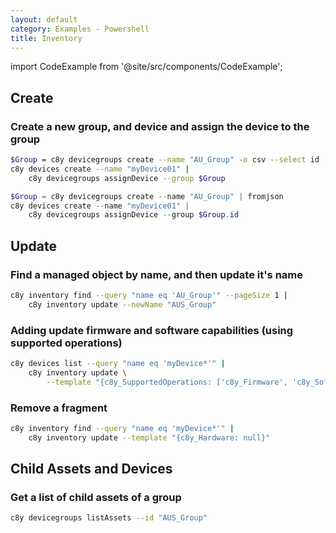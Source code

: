 ```yaml
---
layout: default
category: Examples - Powershell
title: Inventory
---
```


import CodeExample from '@site/src/components/CodeExample';

## Create

### Create a new group, and device and assign the device to the group


<CodeExample>

```bash
$Group = c8y devicegroups create --name "AU_Group" -o csv --select id
c8y devices create --name "myDevice01" |
    c8y devicegroups assignDevice --group $Group
```

```powershell
$Group = c8y devicegroups create --name "AU_Group" | fromjson
c8y devices create --name "myDevice01" |
    c8y devicegroups assignDevice --group $Group.id
```

</CodeExample>

## Update

### Find a managed object by name, and then update it's name

<CodeExample>

```bash
c8y inventory find --query "name eq 'AU_Group'" --pageSize 1 |
    c8y inventory update --newName "AUS_Group"
```

</CodeExample>

### Adding update firmware and software capabilities (using supported operations)


<CodeExample>

```bash
c8y devices list --query "name eq 'myDevice*'" |
    c8y inventory update \
        --template "{c8y_SupportedOperations: ['c8y_Firmware', 'c8y_SoftwareList']}"
```

</CodeExample>

### Remove a fragment

<CodeExample>

```bash
c8y inventory find --query "name eq 'myDevice*'" |
    c8y inventory update --template "{c8y_Hardware: null}"
```

</CodeExample>

## Child Assets and Devices

### Get a list of child assets of a group

<CodeExample>

```bash
c8y devicegroups listAssets --id "AUS_Group"
```

</CodeExample>
